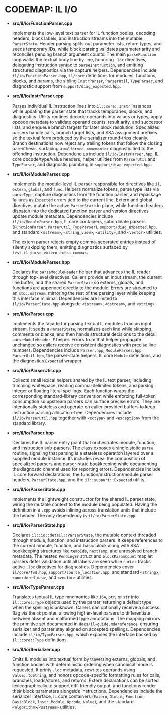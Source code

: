 # CODEMAP: IL I/O

- **src/il/io/FunctionParser.cpp**

  Implements the low-level text parser for IL function bodies, decoding headers, block labels, and instruction streams into the mutable `ParserState`. Header parsing splits out parameter lists, return types, and seeds temporary IDs, while block parsing validates parameter arity and reconciles pending branch argument counts. The main `parseFunction` loop walks the textual body line by line, honoring `.loc` directives, delegating instruction syntax to `parseInstruction`, and emitting structured diagnostics via the capture helpers. Dependencies include `il/io/FunctionParser.hpp`, `il/core` definitions for modules, functions, blocks, and params, the sibling `InstrParser`, `ParserUtil`, `TypeParser`, and diagnostic support from `support/diag_expected.hpp`.

- **src/il/io/InstrParser.cpp**

  Parses individual IL instruction lines into `il::core::Instr` instances while updating the parser state that tracks temporaries, blocks, and diagnostics. Utility routines decode operands into values or types, apply opcode metadata to validate operand counts, result arity, and successor lists, and enqueue branch targets for later block resolution. Specialized parsers handle calls, branch target lists, and SSA assignment prefixes so the textual form produced by the serializer round-trips cleanly. Branch destinations now reject any trailing tokens that follow the closing parenthesis, surfacing a `malformed <mnemonic>` diagnostic tied to the offending instruction. Dependencies include `il/io/InstrParser.hpp`, IL core opcode/type/value headers, helper utilities from `ParserUtil` and `TypeParser`, and diagnostic plumbing in `support/diag_expected.hpp`.

- **src/il/io/ModuleParser.cpp**

  Implements the module-level IL parser responsible for directives like `il`, `extern`, `global`, and `func`. Helpers normalize tokens, parse type lists via `parseType`, capture diagnostics from the function parser, and repackage failures as `Expected` errors tied to the current line. Extern and global directives mutate the active `ParserState` in place, while function headers dispatch into the dedicated function parser and version directives update module metadata. Dependencies include `il/io/ModuleParser.hpp`, IL core containers, subordinate parsers (`FunctionParser`, `ParserUtil`, `TypeParser`), `support/diag_expected.hpp`, and standard `<sstream>`, `<string_view>`, `<utility>`, and `<vector>` utilities.

  The extern parser rejects empty comma-separated entries instead of silently skipping them, emitting diagnostics surfaced by `test_il_parse_extern_extra_commas`.

- **src/il/io/ModuleParser.hpp**

  Declares the `parseModuleHeader` helper that advances the IL reader through top-level directives. Callers provide an input stream, the current line buffer, and the shared `ParserState` so externs, globals, and functions are appended directly to the module. Errors are streamed to an `std::ostream`, mirroring the rest of the parsing layer while keeping this interface minimal. Dependencies are limited to `il/io/ParserState.hpp` alongside `<istream>`, `<ostream>`, and `<string>`.

- **src/il/io/Parser.cpp**

  Implements the façade for parsing textual IL modules from an input stream. It seeds a `ParserState`, normalizes each line while skipping comments or blanks, and then hands structural decisions to the detail `parseModuleHeader_E` helper. Errors from that helper propagate unchanged so callers receive consistent diagnostics with precise line numbers. Dependencies include `Parser.hpp`, `ModuleParser.hpp`, `ParserUtil.hpp`, the parser-state helpers, IL core `Module` definitions, and the diagnostics `Expected` wrapper.

- **src/il/io/ParserUtil.cpp**

  Collects small lexical helpers shared by the IL text parser, including trimming whitespace, reading comma-delimited tokens, and parsing integer or floating literal spellings. Each function wraps the corresponding standard-library conversion while enforcing full-token consumption so upstream parsers can surface precise errors. They are intentionally stateless and operate on caller-provided buffers to keep instruction parsing allocation-free. Dependencies include `il/io/ParserUtil.hpp` together with `<cctype>` and `<exception>` from the standard library.

- **src/il/io/Parser.hpp**

  Declares the IL parser entry point that orchestrates module, function, and instruction sub-parsers. The class exposes a single static `parse` routine, signaling that parsing is a stateless operation layered over a supplied module instance. Its includes reveal the composition of specialized parsers and parser-state bookkeeping while documenting the diagnostic channel used for reporting errors. Dependencies include IL core forward declarations, the function/instruction/module parser headers, `ParserState.hpp`, and the `il::support::Expected` utility.

- **src/il/io/ParserState.cpp**

  Implements the lightweight constructor for the shared IL parser state, wiring the mutable context to the module being populated. Having the definition in a `.cpp` avoids inlining across translation units that include the header. The only dependency is `il/io/ParserState.hpp`.

- **src/il/io/ParserState.hpp**

  Declares `il::io::detail::ParserState`, the mutable context threaded through module, function, and instruction parsers. It keeps references to the current module, function, and basic block along with SSA bookkeeping structures like `tempIds`, `nextTemp`, and unresolved branch metadata. The nested `PendingBr` struct and `blockParamCount` map let parsers defer validation until all labels are seen while `curLoc` tracks active `.loc` directives for diagnostics. Dependencies cover `il/core/fwd.hpp`, `support/source_location.hpp`, and standard `<string>`, `<unordered_map>`, and `<vector>` utilities.

- **src/il/io/TypeParser.cpp**

  Translates textual IL type mnemonics like `i64`, `ptr`, or `str` into `il::core::Type` objects used by the parser, returning a default type when the spelling is unknown. Callers can optionally receive a success flag via the `ok` pointer, allowing higher-level parsers to differentiate between absent and malformed type annotations. The mapping mirrors the primitive set documented in `docs/il-guide.md#reference`, ensuring serializer and parser stay aligned on accepted spellings. Dependencies include `il/io/TypeParser.hpp`, which exposes the interface backed by `il::core::Type` definitions.

- **src/il/io/Serializer.cpp**

  Emits IL modules into textual form by traversing externs, globals, and function bodies with deterministic ordering when canonical mode is requested. It prints `.loc` metadata, rewrites operands using `Value::toString`, and honors opcode-specific formatting rules for calls, branches, loads/stores, and returns. Extern declarations can be sorted lexicographically to support diff-friendly output, and functions render their block parameters alongside instructions. Dependencies include the serializer interface, IL core containers (`Extern`, `Global`, `Function`, `BasicBlock`, `Instr`, `Module`, `Opcode`, `Value`), and the standard `<algorithm>`/`<sstream>` utilities.
